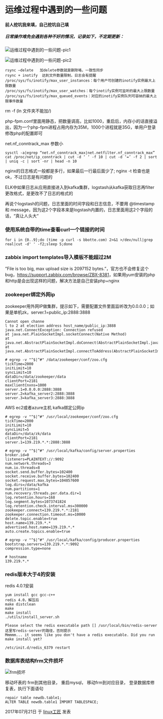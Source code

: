# 运维过程中遇到的一些问题

#### 前人挖坑我来填，自己挖坑自己填

##### 日常操作难免会遇到各种不好的情况，记录如下，不定期更新：

![运维过程中遇到的一些问题-pic1](../images/2017/07/kaifashuaiguo2.jpg)

 

![运维过程中遇到的一些问题-pic2](../images/2017/07/kaifashuaiguo.jpg)

```
rsync –delete   加delete参数就是删除咯，一致性同步
rsync + inotify  达到文件数量限制，日志会有提醒
/proc/sys/fs/inotify/max_user_instances：每个用户可创建的inotify实例最大上限数量
/proc/sys/fs/inotify/max_user_watches：每个inotify实例可监听的最大上限数量
/proc/sys/fs/inotify/max_queued_events：对应的inotify实例队列可容纳的最大上限事件数量
```


rm -f  (ln 文件夹不能加/)


php-fpm.conf里面用静态，把数量调高，比如1000，重启后，内存小的话直接溢出，因为一个php-fpm进程占用内存为35M，1000个进程就是35G，单用户登录修改php的配置即可

 

net.nf_conntrack_max 参数小

```
sysctl -a|egrep “net.nf_conntrack_max|net.netfilter.nf_conntrack_max”
cat /proc/net/ip_conntrack | cut -d ‘ ‘ -f 10 | cut -d ‘=’ -f 2 | sort | uniq -c | sort -nr | head -n 10
```



nginx的日志格式一般都是多行，如果最后一行最后面少了;    nginx -t 检查也是ok，不过日志是有问题的

 

ELK中如果日志从应用直接进入到kafka集群，logstash从kafka获取日志再filter更改格式，是更改不了日志的格式的

再说个logstash的问题，日志里面的时间字段和日志信息，不要用 @timestamp 和 message，因为这2个字段本来是logstash内置的，日志里面用这2个字段的话，“真让人头大“

 

### 使用系统自带的time查看curl一个链接的时间

```
for i in {0..9};do (time -p curl -s bbotte.com) 2>&1 >/dev/null|grep real|cut -d' ' -f2;sleep 5;done
```

### zabbix import templates导入模板不能超过2M

”File is too big, max upload size is 2097152 bytes.”，官方也不会修复这个bug，<https://support.zabbix.com/browse/ZBX-8381>，如果用yum安装的php和http是会出现这样的问题，解决方法是自己安装php+nginx

 

### zookeeper绑定外网ip

zookeeper用外网IP做集群，提示如下，需要配置文件里面监听改为0.0.0.0；如果是单机zk，server.1=public_ip:2888:3888

```
Cannot open channe
l to 2 at election address host_name/public_ip:3888
java.net.ConnectException: Connection refused
at java.net.PlainSocketImpl.socketConnect(Native Method)
at java.net.AbstractPlainSocketImpl.doConnect(AbstractPlainSocketImpl.java:350)
at java.net.AbstractPlainSocketImpl.connectToAddress(AbstractPlainSocketImpl.java:206)
 
# egrep -v "^$|^#" /data/zookeeper/conf/zoo.cfg
tickTime=2000
initLimit=10
syncLimit=10
dataDir=/data/zookeeper/data
clientPort=2181
maxClientCnxns=1000
server.1=0.0.0.0:2888:3888
server.2=kafka_server2:2888:3888
server.3=kafka_server3:2888:3888
```

AWS ec2或者azure主机 kafka绑定公网ip

```
# egrep -v "^$|^#" /usr/local/zookeeper/conf/zoo.cfg 
tickTime=2000
initLimit=10
syncLimit=5
dataDir=/data/zk/data
clientPort=2181
server.1=139.219.*.*:2888:3888
 
# egrep -v "^$|^#" /usr/local/kafka/config/server.properties
broker.id=0
listeners=PLAINTEXT://:9092
num.network.threads=3
num.io.threads=8
socket.send.buffer.bytes=102400
socket.receive.buffer.bytes=102400
socket.request.max.bytes=104857600
log.dirs=/data/kafka
num.partitions=1
num.recovery.threads.per.data.dir=1
log.retention.hours=168
log.segment.bytes=1073741824
log.retention.check.interval.ms=300000
zookeeper.connect=139.219.*.*:2181
zookeeper.connection.timeout.ms=10000
delete.topic.enable=true
host.name=139.219.*.*
advertised.host.name=139.219.*.*
auto.create.topics.enable=true
 
# egrep -v "^$|^#" /usr/local/kafka/config/producer.properties
bootstrap.servers=139.219.*.*:9092
compression.type=none
 
# hostname
139.219.*.*
```



### redis版本大于4的安装

redis 4.0.1安装

```
yum install gcc gcc-c++
redis 4.0，解压后
make distclean
make
make install
./utils/install_server.sh

Please select the redis executable path [] /usr/local/bin/redis-server
这里写redis-server的路径，否则提示
Mmmmm... it seems like you don't have a redis executable. Did you run make install yet?

/etc/init.d/redis_6379 restart
```



### 数据库表结构frm文件损坏

![frm损坏](../images/2019/10/20191211175030.png)

移动坏表的 frm到其他目录，
重启mysql，
移动frm到对应目录，
登录数据库修复表，执行下面语句

```
repair table newdb.table1;
ALTER TABLE newdb.table1 IMPORT TABLESPACE;
```





2017年07月21日 于 [linux工匠](http://www.bbotte.com/) 发表

